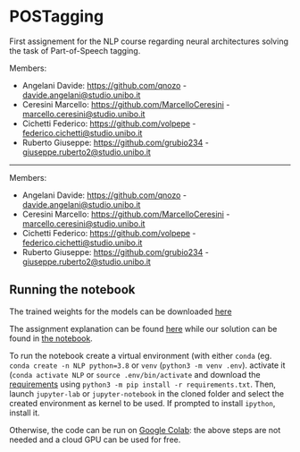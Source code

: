 # POSTagging

First assignement for the NLP course regarding neural architectures solving the task of Part-of-Speech tagging.

Members:
- Angelani Davide: https://github.com/qnozo - davide.angelani@studio.unibo.it
- Ceresini Marcello: https://github.com/MarcelloCeresini - marcello.ceresini@studio.unibo.it
- Cichetti Federico: https://github.com/volpepe - federico.cichetti@studio.unibo.it
- Ruberto Giuseppe: https://github.com/grubio234 - giuseppe.ruberto2@studio.unibo.it

---

Members:
- Angelani Davide: https://github.com/qnozo - davide.angelani@studio.unibo.it
- Ceresini Marcello: https://github.com/MarcelloCeresini - marcello.ceresini@studio.unibo.it
- Cichetti Federico: https://github.com/volpepe - federico.cichetti@studio.unibo.it
- Ruberto Giuseppe: https://github.com/grubio234 - giuseppe.ruberto2@studio.unibo.it

## Running the notebook

The trained weights for the models can be downloaded [here](https://drive.google.com/file/d/1J2K2k7ti66r4aoN8RVHgmmKgzcE9GJf6/view?usp=sharing)

The assignment explanation can be found [here](src/Assignment_1.ipynb) while our solution can be found in [the notebook](src/main.ipynb).

To run the notebook create a virtual environment (with either `conda` (eg. `conda create -n NLP python=3.8` or `venv` (`python3 -m venv .env`). activate it (`conda activate NLP` or `source .env/bin/activate` and download the [requirements](requirements.txt) using `python3 -m pip install -r requirements.txt`. Then, launch `jupyter-lab` or `jupyter-notebook` in the cloned folder and select the created environment as kernel to be used. If prompted to install `ipython`, install it.

Otherwise, the code can be run on [Google Colab](https://colab.research.google.com/): the above steps are not needed and a cloud GPU can be used for free.
